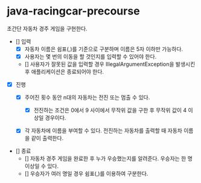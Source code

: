 # java-racingcar-precourse

초간단 자동차 경주 게임을 구현한다.

- [] 입력
    - [X] 자동차 이름은 쉼표(,)를 기준으로 구분하며 이름은 5자 이하만 가능하다.
    - [X] 사용자는 몇 번의 이동을 할 것인지를 입력할 수 있어야 한다.
    - [] 사용자가 잘못된 값을 입력할 경우 IllegalArgumentException을 발생시킨 후 애플리케이션은 종료되어야 한다.

- [X] 진행
    - [X] 주어진 횟수 동안 n대의 자동차는 전진 또는 멈출 수 있다.
        - [X] 전진하는 조건은 0에서 9 사이에서 무작위 값을 구한 후 무작위 값이 4 이상일 경우이다.
    - [X] 각 자동차에 이름을 부여할 수 있다. 전진하는 자동차를 출력할 때 자동차 이름을 같이 출력한다.


- [] 종료
    - [] 자동차 경주 게임을 완료한 후 누가 우승했는지를 알려준다. 우승자는 한 명 이상일 수 있다.
    - [] 우승자가 여러 명일 경우 쉼표(,)를 이용하여 구분한다.
